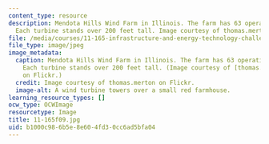 ```yaml
---
content_type: resource
description: Mendota Hills Wind Farm in Illinois. The farm has 63 operating wind turbines.
  Each turbine stands over 200 feet tall. Image courtesy of thomas.merton on Flickr.
file: /media/courses/11-165-infrastructure-and-energy-technology-challenges-fall-2011/b1000c986b5e8e604fd30cc6ad5bfa04_11-165f09.jpg
file_type: image/jpeg
image_metadata:
  caption: Mendota Hills Wind Farm in Illinois. The farm has 63 operating wind turbines.
    Each turbine stands over 200 feet tall. (Image courtesy of [thomas.merton](http://www.flickr.com/photos/thomas-merton/2643225560/)
    on Flickr.)
  credit: Image courtesy of thomas.merton on Flickr.
  image-alt: A wind turbine towers over a small red farmhouse.
learning_resource_types: []
ocw_type: OCWImage
resourcetype: Image
title: 11-165f09.jpg
uid: b1000c98-6b5e-8e60-4fd3-0cc6ad5bfa04
---
```

